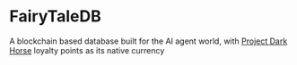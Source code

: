 # FairyTaleDB

A blockchain based database built for the AI agent world, with [Project Dark Horse](https://docs.google.com/spreadsheets/d/15QVPOq2H7ttWvvoPEMGkZZbLPgxBSjMhmrr39xWVwLY) loyalty points as its native currency
